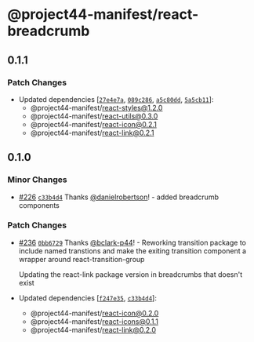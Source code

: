 # @project44-manifest/react-breadcrumb

## 0.1.1

### Patch Changes

- Updated dependencies
  [[`27e4e7a`](https://github.com/project44/manifest/commit/27e4e7aa0c2f96300fde25f7f62d7f5b50bf329b),
  [`089c286`](https://github.com/project44/manifest/commit/089c286124c5895478cd51fa22646aa8493da8c2),
  [`a5c80dd`](https://github.com/project44/manifest/commit/a5c80dd546e8732907d00c3ca2e8dc4bb3488aca),
  [`5a5cb11`](https://github.com/project44/manifest/commit/5a5cb110c69ef3abb44cb705eb816ec8ca04cf0b)]:
  - @project44-manifest/react-styles@1.2.0
  - @project44-manifest/react-utils@0.3.0
  - @project44-manifest/react-icon@0.2.1
  - @project44-manifest/react-link@0.2.1

## 0.1.0

### Minor Changes

- [#226](https://github.com/project44/manifest/pull/226)
  [`c33b4d4`](https://github.com/project44/manifest/commit/c33b4d43b40121704c3237630a4c038df9a1ff69)
  Thanks [@danielrobertson](https://github.com/danielrobertson)! - added breadcrumb components

### Patch Changes

- [#236](https://github.com/project44/manifest/pull/236)
  [`0bb6729`](https://github.com/project44/manifest/commit/0bb6729c70841e07a749bea7aae50277c84401fe)
  Thanks [@bclark-p44](https://github.com/bclark-p44)! - Reworking transition package to include
  named transtions and make the exiting transition component a wrapper around react-transition-group

  Updating the react-link package version in breadcrumbs that doesn't exist

- Updated dependencies
  [[`f247e35`](https://github.com/project44/manifest/commit/f247e35a3056d714d8a21ed59ece6b418266332d),
  [`c33b4d4`](https://github.com/project44/manifest/commit/c33b4d43b40121704c3237630a4c038df9a1ff69)]:
  - @project44-manifest/react-icon@0.2.0
  - @project44-manifest/react-icons@0.1.1
  - @project44-manifest/react-link@0.2.0
